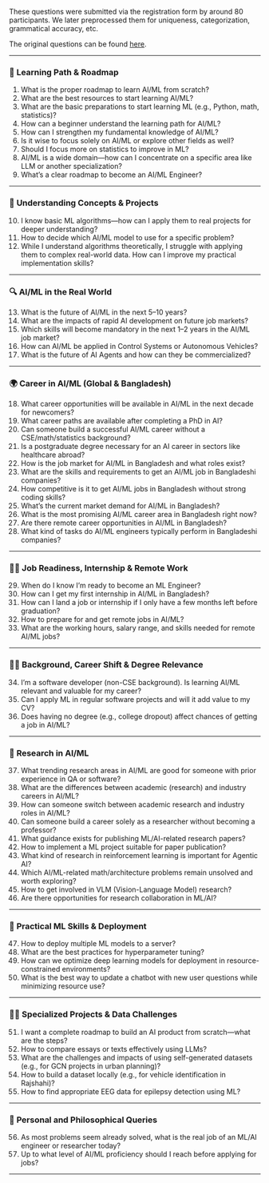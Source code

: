 These questions were submitted via the registration form by around 80 participants. We later preprocessed them for uniqueness, categorization, grammatical accuracy, etc.

The original questions can be found [here](https://docs.google.com/document/d/1WQgiObO269CnWGjyCJqx9-CX7aWynPV5CAspph0Uqzw/edit?usp=sharing). 

---

### 📘 **Learning Path & Roadmap**
1. What is the proper roadmap to learn AI/ML from scratch?
2. What are the best resources to start learning AI/ML?
3. What are the basic preparations to start learning ML (e.g., Python, math, statistics)?
4. How can a beginner understand the learning path for AI/ML?
5. How can I strengthen my fundamental knowledge of AI/ML?
6. Is it wise to focus solely on AI/ML or explore other fields as well?
7. Should I focus more on statistics to improve in ML?
8. AI/ML is a wide domain—how can I concentrate on a specific area like LLM or another specialization?
9. What’s a clear roadmap to become an AI/ML Engineer?

---

### 🧠 **Understanding Concepts & Projects**
10. I know basic ML algorithms—how can I apply them to real projects for deeper understanding?
11. How to decide which AI/ML model to use for a specific problem?
12. While I understand algorithms theoretically, I struggle with applying them to complex real-world data. How can I improve my practical implementation skills?

---

### 🔍 **AI/ML in the Real World**
13. What is the future of AI/ML in the next 5–10 years?
14. What are the impacts of rapid AI development on future job markets?
15. Which skills will become mandatory in the next 1–2 years in the AI/ML job market?
16. How can AI/ML be applied in Control Systems or Autonomous Vehicles?
17. What is the future of AI Agents and how can they be commercialized?

---

### 🌍 **Career in AI/ML (Global & Bangladesh)**
18. What career opportunities will be available in AI/ML in the next decade for newcomers?
19. What career paths are available after completing a PhD in AI?
20. Can someone build a successful AI/ML career without a CSE/math/statistics background?
21. Is a postgraduate degree necessary for an AI career in sectors like healthcare abroad?
22. How is the job market for AI/ML in Bangladesh and what roles exist?
23. What are the skills and requirements to get an AI/ML job in Bangladeshi companies?
24. How competitive is it to get AI/ML jobs in Bangladesh without strong coding skills?
25. What’s the current market demand for AI/ML in Bangladesh?
26. What is the most promising AI/ML career area in Bangladesh right now?
27. Are there remote career opportunities in AI/ML in Bangladesh?
28. What kind of tasks do AI/ML engineers typically perform in Bangladeshi companies?

---

### 🧑‍💻 **Job Readiness, Internship & Remote Work**
29. When do I know I’m ready to become an ML Engineer?
30. How can I get my first internship in AI/ML in Bangladesh?
31. How can I land a job or internship if I only have a few months left before graduation?
32. How to prepare for and get remote jobs in AI/ML?
33. What are the working hours, salary range, and skills needed for remote AI/ML jobs?

---

### 👩‍🎓 **Background, Career Shift & Degree Relevance**
34. I’m a software developer (non-CSE background). Is learning AI/ML relevant and valuable for my career?
35. Can I apply ML in regular software projects and will it add value to my CV?
36. Does having no degree (e.g., college dropout) affect chances of getting a job in AI/ML?

---

### 🔬 **Research in AI/ML**
37. What trending research areas in AI/ML are good for someone with prior experience in QA or software?
38. What are the differences between academic (research) and industry careers in AI/ML?
39. How can someone switch between academic research and industry roles in AI/ML?
40. Can someone build a career solely as a researcher without becoming a professor?
41. What guidance exists for publishing ML/AI-related research papers?
42. How to implement a ML project suitable for paper publication?
43. What kind of research in reinforcement learning is important for Agentic AI?
44. Which AI/ML-related math/architecture problems remain unsolved and worth exploring?
45. How to get involved in VLM (Vision-Language Model) research?
46. Are there opportunities for research collaboration in ML/AI?

---

### 🧰 **Practical ML Skills & Deployment**
47. How to deploy multiple ML models to a server?
48. What are the best practices for hyperparameter tuning?
49. How can we optimize deep learning models for deployment in resource-constrained environments?
50. What is the best way to update a chatbot with new user questions while minimizing resource use?

---

### 🧑‍🔬 **Specialized Projects & Data Challenges**
51. I want a complete roadmap to build an AI product from scratch—what are the steps?
52. How to compare essays or texts effectively using LLMs?
53. What are the challenges and impacts of using self-generated datasets (e.g., for GCN projects in urban planning)?
54. How to build a dataset locally (e.g., for vehicle identification in Rajshahi)?
55. How to find appropriate EEG data for epilepsy detection using ML?

---

### 🧭 **Personal and Philosophical Queries**
56. As most problems seem already solved, what is the real job of an ML/AI engineer or researcher today?
57. Up to what level of AI/ML proficiency should I reach before applying for jobs?

---

